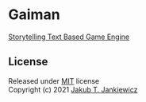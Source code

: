 # Gaiman

[Storytelling Text Based Game Engine](https://github.com/jcubic/gaiman)

## License

Released under [MIT](http://opensource.org/licenses/MIT) license<br/>
Copyright (c) 2021 [Jakub T. Jankiewicz](https://jcubic.pl/me)
